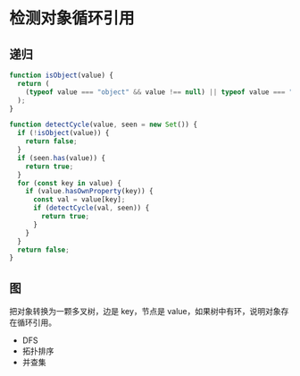 # 检测对象循环引用

## 递归

```js
function isObject(value) {
  return (
    (typeof value === "object" && value !== null) || typeof value === "function"
  );
}

function detectCycle(value, seen = new Set()) {
  if (!isObject(value)) {
    return false;
  }
  if (seen.has(value)) {
    return true;
  }
  for (const key in value) {
    if (value.hasOwnProperty(key)) {
      const val = value[key];
      if (detectCycle(val, seen)) {
        return true;
      }
    }
  }
  return false;
}
```

## 图

把对象转换为一颗多叉树，边是 key，节点是 value，如果树中有环，说明对象存在循环引用。

- DFS
- 拓扑排序
- 并查集
